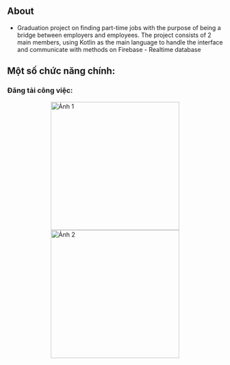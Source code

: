 ## About
- Graduation project on finding part-time jobs with the purpose of being a bridge between employers and employees. The project consists of 2 main members, using Kotlin as the main language to handle the interface and communicate with methods on Firebase - Realtime database

## Một số chức năng chính:
### Đăng tải công việc:
<img src="https://github.com/user-attachments/assets/b3adb57a-a4b8-48c1-a0de-6676d540d355" alt="Ảnh 1" width="300" style="display: block; margin: 0 auto;" />

<img src="https://github.com/user-attachments/assets/2ee7bbbf-b6bf-424b-a38a-6414c3328875" alt="Ảnh 2" width="300" style="display: block; margin: 0 auto;" />

